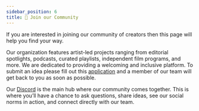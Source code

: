 ```yaml
---
sidebar_position: 6
title: 💟 Join our Community
---
```


If you are interested in joining our community of creators then this page will help you find your way. 

Our organization features artist-led projects ranging from editorial spotlights, podcasts, curated playlists, independent film programs, and more. We are dedicated to providing a welcoming and inclusive platform. To submit an idea please fill out this [application](https://nh5mb8loar8.typeform.com/to/yUWCbs6Z) and a member of our team will get back to you as soon as possible. 

Our [Discord](https://discord.gg/nhqyng5wQ9) is the main hub where our community comes together. This is where you’ll have a chance to ask questions, share ideas, see our social norms in action, and connect directly with our team. 
